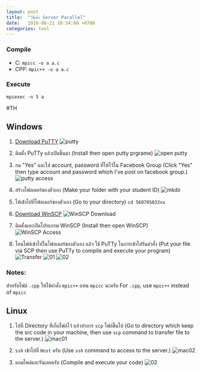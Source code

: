 ```yaml
---
layout: post
title:  "วิธีเข้า Server Parallel"
date:   2016-08-21 16:34:00 +0700
categories: tool
---
```


### Compile
- C: `mpicc -o a a.c`
- CPP: `mpic++ -o a a.c`

### Execute
`mpiexec -n 5 a`

#TH
## Windows

1. [Download PuTTY](http://www.chiark.greenend.org.uk/~sgtatham/putty/download.html)
![putty](http://i.giphy.com/l0HlUpSQn024AUgy4.gif)

2. ติดตั้ง PuTTy แล้วเปิดขึ้นมา (Install then open putty prgrame)
![open putty](http://i.giphy.com/l2Sq3fq4twupfGXte.gif)

3. กด "Yes" และใส่ account, password ที่ให้ไว้ใน Facebook Group (Click "Yes" then type account and password which I've post on facebook group.)
![putty access](http://i.giphy.com/l0HlHoylfdg04Yakw.gif)

4. สร้างโฟลเดอร์ของตัวเอง (Make your folder with your student ID)
![mkdir](http://i.giphy.com/l2SpVyIqZk5K9I2hG.gif)

5. ให้เข้าไปที่โฟลเดอร์ของตัวเอง (Go to your directory)
`cd 560705032xx`

6. [Download WinSCP](https://winscp.net/eng/download.php)
![WinSCP Download](http://i.giphy.com/3o6ZsTeCxeC2GcVOJq.gif)

7. ติดตั้งและเปิดโปรแกรม WinSCP (Install then open WinSCP)
![WinSCP Access](http://i.giphy.com/l0HlyuF9YtgxOysh2.gif)

8. โยนไฟล์เข้าไปในโฟลเดอร์ของตัวเอง แล้ว ใช้ PuTTy ในการเข้าไปรันคำสั่ง (Put your file via SCP then use PuTTy to compile and execute your program)
![Transfer](http://i.giphy.com/l0MYNUnqkbzA4r2bC.gif)
![01](http://i.giphy.com/l0MYDs6qRLeYcgzjq.gif)
![02](http://i.giphy.com/l0MYFHFk4trh8sPyU.gif)

### Notes:
สำหรับไฟล์ `.cpp` ให้ใช้คำสั่ง `mpic++` แทน `mpicc` นะครับ
For `.cpp`, use `mpic++` instead of `mpicc`

## Linux
1. ไปที่ Directory ที่เก็บไฟล์ไว้ แล้วทำการ `scp`  ไฟล์ขึ้นไป (Go to directory which keep the src code in your machine, then use `scp` command to transfer file to the server.)
![mac01](http://i.giphy.com/3o7TKTnpWWudsZnU1a.gif)

2. `ssh` เข้าไปที่ `Host` ครับ (Use `ssh` command to access to the server.)
![mac02](http://i.giphy.com/26ufoughbfjmwDz4Q.gif)

3. คอมไพล์และรันเลยครับ (Compile and execute your code)
![02](http://i.giphy.com/l0MYFHFk4trh8sPyU.gif)
